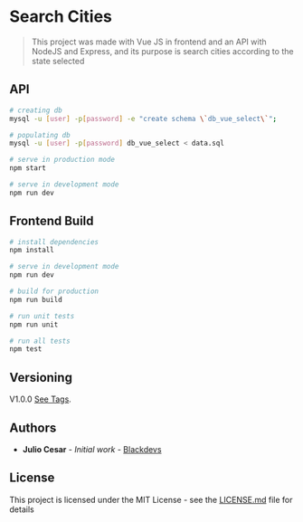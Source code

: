 # Search Cities

> This project was made with Vue JS in frontend and an API with NodeJS and Express, and its purpose is search cities according to the state selected

## API

``` bash
# creating db
mysql -u [user] -p[password] -e "create schema \`db_vue_select\`";

# populating db
mysql -u [user] -p[password] db_vue_select < data.sql

# serve in production mode
npm start

# serve in development mode
npm run dev
```

## Frontend Build

``` bash
# install dependencies
npm install

# serve in development mode
npm run dev

# build for production
npm run build

# run unit tests
npm run unit

# run all tests
npm test
```

## Versioning

V1.0.0 [See Tags](https://github.com/julio-cesar-development/Calendary-VBA/tags).

## Authors

* **Julio Cesar** - *Initial work* - [Blackdevs](https://blackdevs.com.br)

## License

This project is licensed under the MIT License - see the [LICENSE.md](LICENSE.md) file for details
